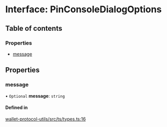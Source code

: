 # Interface: PinConsoleDialogOptions

## Table of contents

### Properties

- [message](PinConsoleDialogOptions.md#message)

## Properties

### message

• `Optional` **message**: `string`

#### Defined in

[wallet-protocol-utils/src/ts/types.ts:16](https://gitlab.com/i3-market/code/wp3/t3.2/i3m-wallet-monorepo/-/blob/a3f9689/packages/wallet-protocol-utils/src/ts/types.ts#L16)
